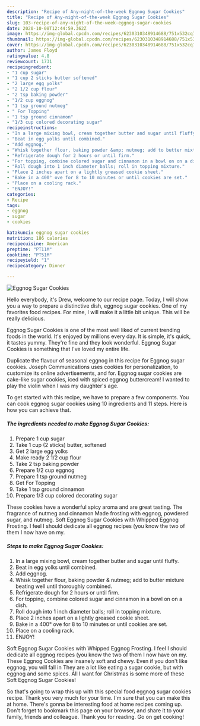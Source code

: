 ```yaml
---
description: "Recipe of Any-night-of-the-week Eggnog Sugar Cookies"
title: "Recipe of Any-night-of-the-week Eggnog Sugar Cookies"
slug: 103-recipe-of-any-night-of-the-week-eggnog-sugar-cookies
date: 2020-10-08T12:44:59.362Z
image: https://img-global.cpcdn.com/recipes/6230310348914688/751x532cq70/eggnog-sugar-cookies-recipe-main-photo.jpg
thumbnail: https://img-global.cpcdn.com/recipes/6230310348914688/751x532cq70/eggnog-sugar-cookies-recipe-main-photo.jpg
cover: https://img-global.cpcdn.com/recipes/6230310348914688/751x532cq70/eggnog-sugar-cookies-recipe-main-photo.jpg
author: James Floyd
ratingvalue: 4.8
reviewcount: 1731
recipeingredient:
- "1 cup sugar"
- "1 cup 2 sticks butter softened"
- "2 large egg yolks"
- "2 1/2 cup flour"
- "2 tsp baking powder"
- "1/2 cup eggnog"
- "1 tsp ground nutmeg"
- " For Topping"
- "1 tsp ground cinnamon"
- "1/3 cup colored decorating sugar"
recipeinstructions:
- "In a large mixing bowl, cream together butter and sugar until fluffy."
- "Beat in egg yolks until combined."
- "Add eggnog."
- "Whisk together flour, baking powder &amp; nutmeg; add to butter mixture beating well until thoroughly combined."
- "Refrigerate dough for 2 hours or until firm."
- "For topping, combine colored sugar and cinnamon in a bowl on on a dish."
- "Roll dough into 1 inch diameter balls; roll in topping mixture."
- "Place 2 inches apart on a lightly greased cookie sheet."
- "Bake in a 400° ove for 8 to 10 minutes or until cookies are set."
- "Place on a cooling rack."
- "ENJOY!"
categories:
- Recipe
tags:
- eggnog
- sugar
- cookies

katakunci: eggnog sugar cookies 
nutrition: 186 calories
recipecuisine: American
preptime: "PT11M"
cooktime: "PT51M"
recipeyield: "1"
recipecategory: Dinner

---
```



![Eggnog Sugar Cookies](https://img-global.cpcdn.com/recipes/6230310348914688/751x532cq70/eggnog-sugar-cookies-recipe-main-photo.jpg)

Hello everybody, it's Drew, welcome to our recipe page. Today, I will show you a way to prepare a distinctive dish, eggnog sugar cookies. One of my favorites food recipes. For mine, I will make it a little bit unique. This will be really delicious.

Eggnog Sugar Cookies is one of the most well liked of current trending foods in the world. It's enjoyed by millions every day. It is simple, it's quick, it tastes yummy. They're fine and they look wonderful. Eggnog Sugar Cookies is something that I've loved my entire life.

Duplicate the flavour of seasonal eggnog in this recipe for Eggnog sugar cookies. Joseph Communications uses cookies for personalization, to customize its online advertisements, and for. Eggnog sugar cookies are cake-like sugar cookies, iced with spiced eggnog buttercream! I wanted to play the violin when I was my daughter&#39;s age.


To get started with this recipe, we have to prepare a few components. You can cook eggnog sugar cookies using 10 ingredients and 11 steps. Here is how you can achieve that.

<!--inarticleads1-->

##### The ingredients needed to make Eggnog Sugar Cookies:

1. Prepare 1 cup sugar
1. Take 1 cup (2 sticks) butter, softened
1. Get 2 large egg yolks
1. Make ready 2 1/2 cup flour
1. Take 2 tsp baking powder
1. Prepare 1/2 cup eggnog
1. Prepare 1 tsp ground nutmeg
1. Get  For Topping
1. Take 1 tsp ground cinnamon
1. Prepare 1/3 cup colored decorating sugar


These cookies have a wonderful spicy aroma and are great tasting. The fragrance of nutmeg and cinnamon Made frosting with eggnog, powdered sugar, and nutmeg. Soft Eggnog Sugar Cookies with Whipped Eggnog Frosting. I feel I should dedicate all eggnog recipes (you know the two of them I now have on my. 

<!--inarticleads2-->

##### Steps to make Eggnog Sugar Cookies:

1. In a large mixing bowl, cream together butter and sugar until fluffy.
1. Beat in egg yolks until combined.
1. Add eggnog.
1. Whisk together flour, baking powder &amp; nutmeg; add to butter mixture beating well until thoroughly combined.
1. Refrigerate dough for 2 hours or until firm.
1. For topping, combine colored sugar and cinnamon in a bowl on on a dish.
1. Roll dough into 1 inch diameter balls; roll in topping mixture.
1. Place 2 inches apart on a lightly greased cookie sheet.
1. Bake in a 400° ove for 8 to 10 minutes or until cookies are set.
1. Place on a cooling rack.
1. ENJOY!


Soft Eggnog Sugar Cookies with Whipped Eggnog Frosting. I feel I should dedicate all eggnog recipes (you know the two of them I now have on my. These Eggnog Cookies are insanely soft and chewy. Even if you don&#39;t like eggnog, you will fall in They are a lot like eating a sugar cookie, but with eggnog and some spices. All I want for Christmas is some more of these Soft Eggnog Sugar Cookies! 

So that's going to wrap this up with this special food eggnog sugar cookies recipe. Thank you very much for your time. I'm sure that you can make this at home. There's gonna be interesting food at home recipes coming up. Don't forget to bookmark this page on your browser, and share it to your family, friends and colleague. Thank you for reading. Go on get cooking!
